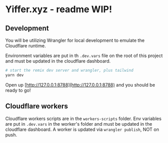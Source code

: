 # Yiffer.xyz - readme WIP!

## Development

You will be utilizing Wrangler for local development to emulate the Cloudflare runtime.

Environment variables are put in th `.dev.vars` file on the root of this project and must be updated in the cloudflare dashboard.

```sh
# start the remix dev server and wrangler, plus tailwind
yarn dev
```

Open up [http://127.0.0.1:8788](http://127.0.0.1:8788) and you should be ready to go!

## Cloudflare workers

Cloudflare workers scripts are in the `workers-scripts` folder. Env variables are put in `.dev.vars` in the worker's folder and must be updated in the cloudflare dashboard. A worker is updated via `wrangler publish`, NOT on push.
